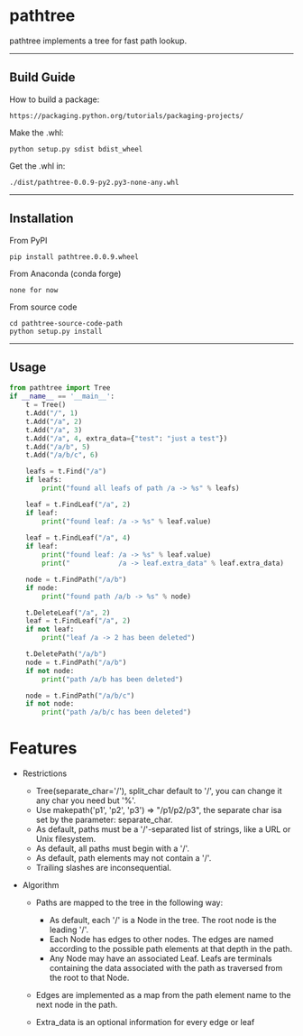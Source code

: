 
pathtree
=============================

pathtree implements a tree for fast path lookup.

------------
Build Guide
------------
How to build a package:

    https://packaging.python.org/tutorials/packaging-projects/

Make the .whl:

    python setup.py sdist bdist_wheel

Get the .whl in:

    ./dist/pathtree-0.0.9-py2.py3-none-any.whl

------------
Installation
------------

From PyPI

    pip install pathtree.0.0.9.wheel

From Anaconda (conda forge)

    none for now

From source code

    cd pathtree-source-code-path
    python setup.py install



-----
Usage
-----

```python
from pathtree import Tree
if __name__ == '__main__':
    t = Tree()
    t.Add("/", 1)
    t.Add("/a", 2)
    t.Add("/a", 3)
    t.Add("/a", 4, extra_data={"test": "just a test"})
    t.Add("/a/b", 5)
    t.Add("/a/b/c", 6)

    leafs = t.Find("/a")
    if leafs:
        print("found all leafs of path /a -> %s" % leafs)

    leaf = t.FindLeaf("/a", 2)
    if leaf:
        print("found leaf: /a -> %s" % leaf.value)
    
    leaf = t.FindLeaf("/a", 4)
    if leaf:
        print("found leaf: /a -> %s" % leaf.value)
        print("            /a -> leaf.extra_data" % leaf.extra_data)

    node = t.FindPath("/a/b")
    if node:
        print("found path /a/b -> %s" % node)

    t.DeleteLeaf("/a", 2)
    leaf = t.FindLeaf("/a", 2)
    if not leaf:
        print("leaf /a -> 2 has been deleted")

    t.DeletePath("/a/b")
    node = t.FindPath("/a/b")
    if not node:
        print("path /a/b has been deleted")

    node = t.FindPath("/a/b/c")
    if not node:
        print("path /a/b/c has been deleted")
```

Features
=========

 - Restrictions
   - Tree(separate_char='/'), split_char default to '/', you can change it any char you need but '%'.
   - Use makepath('p1', 'p2', 'p3') => "/p1/p2/p3", the separate char isa set by the parameter: separate_char.
   - As default, paths must be a '/'-separated list of strings, like a URL or Unix filesystem.
   - As default, all paths must begin with a '/'.
   - As default, path elements may not contain a '/'.
   - Trailing slashes are inconsequential.

 - Algorithm
    - Paths are mapped to the tree in the following way:
        - As default, each '/' is a Node in the tree. The root node is the leading '/'.
        - Each Node has edges to other nodes. The edges are named according to the possible path elements at that depth in the path.
        - Any Node may have an associated Leaf.  Leafs are terminals containing the data associated with the path as traversed from the root to that Node.

    - Edges are implemented as a map from the path element name to the next node in the path.
    
    - Extra_data is an optional information for every edge or leaf

